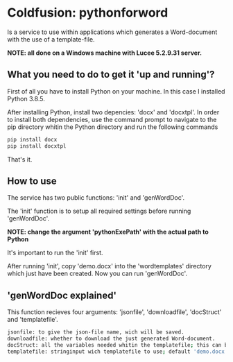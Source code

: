 # Coldfusion: pythonforword
Is a service to use within applications which generates a Word-document with the use of a template-file.

**NOTE: all done on a Windows machine with Lucee 5.2.9.31 server.**

## What you need to do to get it 'up and running'?
First of all you have to install Python on your machine. In this case I installed Python 3.8.5.

After installing Python, install two depencies: 'docx' and 'docxtpl'. In order to install both dependencies, use the command prompt to navigate to the pip directory whitin the Python directory and run the following commands

``` bash
pip install docx
pip install docxtpl
```
That's it.

## How to use
The service has two public functions: 'init' and 'genWordDoc'.

The 'init' function is to setup all required settings before running 'genWordDoc'.

**NOTE: change the argument 'pythonExePath' with the actual path to Python** 

It's important to run the 'init' first.

After running 'init', copy 'demo.docx' into the 'wordtemplates' directory which just have been created. Now you can run 'genWordDoc'.

## 'genWordDoc explained'
This function recieves four arguments: 'jsonfile', 'downloadfile', 'docStruct' and 'templatefile'.
``` bash
jsonfile: to give the json-file name, wich will be saved.
downloadfile: whether to download the just generated Word-document.
docStruct: all the variables needed whitin the templatefile; this can be either a structure or a serialized structure.
templatefile: stringinput wich templatefile to use; default 'demo.docx'.
```
